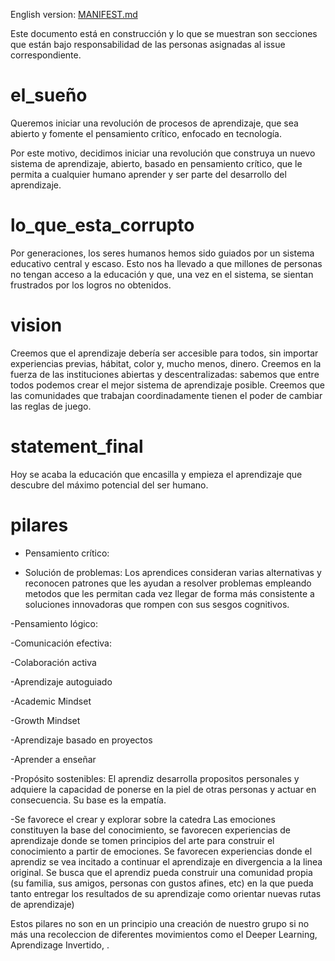 English version: [MANIFEST.md](../MANIFESTO.md)

Este documento está en construcción y lo que se muestran son secciones que están bajo responsabilidad de las personas asignadas al issue correspondiente. 

# el_sueño

Queremos iniciar una revolución de procesos de aprendizaje, que sea abierto y fomente el pensamiento crítico, enfocado en tecnología.

Por este motivo, decidimos iniciar una revolución que construya un nuevo sistema de aprendizaje, abierto, basado en pensamiento crítico, que le permita a cualquier humano aprender y ser parte del desarrollo del aprendizaje.

# lo_que_esta_corrupto

Por generaciones, los seres humanos hemos sido guiados por un sistema educativo central y escaso. Esto nos ha llevado a que millones de personas no tengan acceso a la educación y que, una vez en el sistema, se sientan frustrados por los logros no obtenidos. 

# vision

Creemos que el aprendizaje debería ser accesible para todos, sin importar experiencias previas, hábitat, color y, mucho menos, dinero. 
Creemos en la fuerza de las instituciones abiertas y descentralizadas: sabemos que entre todos podemos crear el mejor sistema de aprendizaje posible. 
Creemos que las comunidades que trabajan coordinadamente tienen el poder de cambiar las reglas de juego. 

# statement_final

Hoy se acaba la educación que encasilla y empieza el aprendizaje que descubre del máximo potencial del ser humano.


# pilares

- Pensamiento crítico: 

- Solución de problemas: Los aprendices consideran varias alternativas y reconocen patrones que les ayudan a resolver problemas empleando metodos que les permitan cada vez llegar de forma más consistente a soluciones innovadoras que rompen con sus sesgos cognitivos.

-Pensamiento lógico:

-Comunicación efectiva:

-Colaboración activa

-Aprendizaje autoguiado

-Academic Mindset

-Growth Mindset

-Aprendizaje basado en proyectos

-Aprender a enseñar

-Propósito sostenibles: El aprendiz desarrolla propositos personales y adquiere la capacidad de ponerse en la piel de otras personas y actuar en consecuencia. Su base es la empatía.

-Se favorece el crear y explorar sobre la catedra
Las emociones constituyen la base del conocimiento, se favorecen experiencias de aprendizaje donde se tomen principios del arte para construir el conocimiento a partir de emociones.
Se favorecen experiencias donde el aprendiz se vea incitado a continuar el aprendizaje en divergencia a la linea original.
Se busca que el aprendiz pueda construir una comunidad propia (su familia, sus amigos, personas con gustos afines, etc) en la que pueda tanto entregar los resultados de su aprendizaje como orientar nuevas rutas de aprendizaje)

Estos pilares no son en un principio una creación de nuestro grupo si no más una recoleccion de diferentes movimientos como el Deeper Learning, Aprendizage Invertido, <poner mas>.

